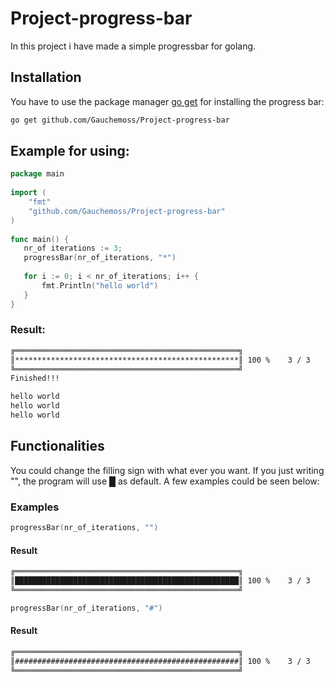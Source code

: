 # Project-progress-bar

In this project i have made a simple progressbar for golang.

## Installation

You have to use the package manager [go get](https://golang.org/cmd/go/) for installing the progress bar:

```bash
go get github.com/Gauchemoss/Project-progress-bar
```

## Example for using:
```go
package main
 
import (
    "fmt"
    "github.com/Gauchemoss/Project-progress-bar"
)
 
func main() {
   nr_of iterations := 3;
   progressBar(nr_of_iterations, "*")
  
   for i := 0; i < nr_of_iterations; i++ {
       fmt.Println("hello world")
   }
}
```

### Result:
```bash
╔══════════════════════════════════════════════════╗
║**************************************************║ 100 %    3 / 3
╚══════════════════════════════════════════════════╝
Finished!!!

hello world
hello world
hello world
```

## Functionalities

You could change the filling sign with what ever you want. If you just writing "", the program will use █ as default. A few examples could be seen below:

### Examples

```go
progressBar(nr_of_iterations, "")
```
#### Result
```bash
╔══════════════════════════════════════════════════╗
║██████████████████████████████████████████████████║ 100 %    3 / 3
╚══════════════════════════════════════════════════╝
```

```go
progressBar(nr_of_iterations, "#")
```
#### Result
```bash
╔══════════════════════════════════════════════════╗
║##################################################║ 100 %    3 / 3
╚══════════════════════════════════════════════════╝
```

